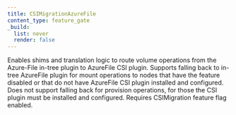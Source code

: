 ```yaml
---
title: CSIMigrationAzureFile
content_type: feature_gate
_build:
  list: never
  render: false
---
```

Enables shims and translation logic to route volume
operations from the Azure-File in-tree plugin to AzureFile CSI plugin.
Supports falling back to in-tree AzureFile plugin for mount operations to
nodes that have the feature disabled or that do not have AzureFile CSI plugin
installed and configured. Does not support falling back for provision
operations, for those the CSI plugin must be installed and configured.
Requires CSIMigration feature flag enabled.
